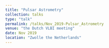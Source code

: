 ```yaml
---
title: "Pulsar Astrometry"
collection: talks
type: "talk"
permalink: /talks/Nov_2019-Pulsar_Astrometry
venue: "the Dutch VLBI meeting"
date: Nov 2019
location: "Zwolle the Netherlands"
---
```

